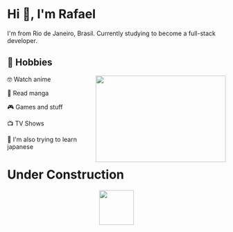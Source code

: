 <!--
**rafaelongo45/rafaelongo45** is a ✨ _special_ ✨ repository because its `README.md` (this file) appears on your GitHub profile.

Here are some ideas to get you started:

- 🔭 I’m currently working on ...
- 🌱 I’m currently learning ...
- 👯 I’m looking to collaborate on ...
- 🤔 I’m looking for help with ...
- 💬 Ask me about ...
- 📫 How to reach me: ...
- 😄 Pronouns: ...
- ⚡ Fun fact: ...
-->

<h1>Hi 👋, I'm Rafael </h1>

I'm from Rio de Janeiro, Brasil. Currently studying to become a full-stack developer. 



<h2>📅 Hobbies</h2>
<img align="right" width="300" height="200" src="https://i.pinimg.com/originals/ec/e0/71/ece0713676b92973b1cebcbcf6996b1e.gif">

:nerd_face: Watch anime 

:open_book: Read manga 

:video_game: Games and stuff 

:tv: TV Shows

:japanese_ogre: I'm also trying to learn japanese 



<h1>
  Under Construction
</h1>
<p align="center">
  <img src="https://c.tenor.com/MRCIli40TYoAAAAi/under-construction90s-90s.gif" width="80" height="80" />
</p>



